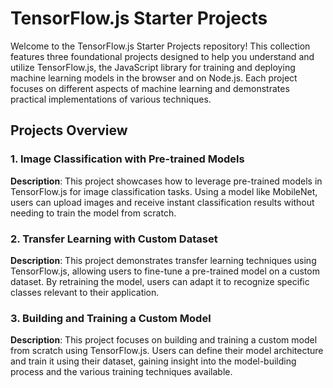 # TensorFlow.js Starter Projects

Welcome to the TensorFlow.js Starter Projects repository! This collection features three foundational projects designed to help you understand and utilize TensorFlow.js, the JavaScript library for training and deploying machine learning models in the browser and on Node.js. Each project focuses on different aspects of machine learning and demonstrates practical implementations of various techniques.

## Projects Overview

### 1. Image Classification with Pre-trained Models

**Description**: This project showcases how to leverage pre-trained models in TensorFlow.js for image classification tasks. Using a model like MobileNet, users can upload images and receive instant classification results without needing to train the model from scratch.


### 2. Transfer Learning with Custom Dataset

**Description**: This project demonstrates transfer learning techniques using TensorFlow.js, allowing users to fine-tune a pre-trained model on a custom dataset. By retraining the model, users can adapt it to recognize specific classes relevant to their application.


### 3. Building and Training a Custom Model

**Description**: This project focuses on building and training a custom model from scratch using TensorFlow.js. Users can define their model architecture and train it using their dataset, gaining insight into the model-building process and the various training techniques available.

